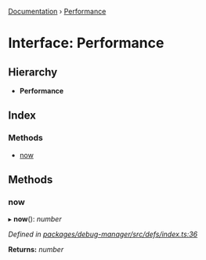[Documentation](../README.md) › [Performance](performance.md)

# Interface: Performance

## Hierarchy

* **Performance**

## Index

### Methods

* [now](performance.md#now)

## Methods

###  now

▸ **now**(): *number*

*Defined in [packages/debug-manager/src/defs/index.ts:36](https://github.com/badbatch/graphql-box/blob/f07703b6/packages/debug-manager/src/defs/index.ts#L36)*

**Returns:** *number*
